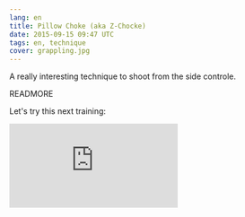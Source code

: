 ```yaml
---
lang: en
title: Pillow Choke (aka Z-Chocke)
date: 2015-09-15 09:47 UTC
tags: en, technique
cover: grappling.jpg
---
```


A really interesting technique to shoot from the side controle. 

READMORE

Let's try this next training: 

<iframe src="https://www.youtube.com/embed/nI93Lh8591Q" frameborder="0" allowfullscreen></iframe>

